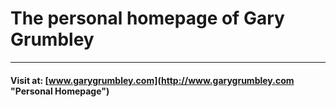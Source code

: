 The personal homepage of Gary Grumbley
=======================================
----------------------------------------------
#### Visit at: [www.garygrumbley.com](http://www.garygrumbley.com "Personal Homepage")

